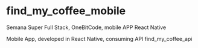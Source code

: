 # find_my_coffee_mobile
Semana Super Full Stack, OneBitCode, mobile APP React Native

Mobile App, developed in React Native, consuming API find_my_coffee_api
